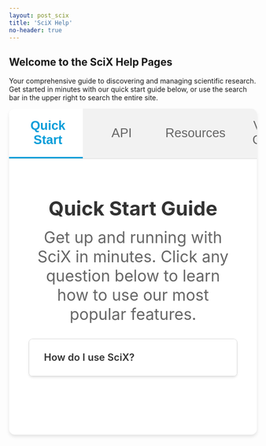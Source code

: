 ```yaml
---
layout: post_scix
title: 'SciX Help'
no-header: true
---
```


<div class="help-page">
<h2>Welcome to the SciX Help Pages</h2>

<p>Your comprehensive guide to discovering and managing scientific research. Get started in minutes with our quick start guide below, or use the search bar in the upper right to search the entire site.</p>

<!-- Tabbed Interface -->
<div class="tabbed-interface">
  <div class="tab-navigation">
    <button class="tab-button active" onclick="openTab(event, 'quickstart')">
      <span class="tab-icon"><i class="fa fa-rocket"></i></span>
      Quick Start
    </button>
    <button class="tab-button" onclick="openTab(event, 'api')">
      <span class="tab-icon"><i class="fa fa-code"></i></span>
      API
    </button>
    <button class="tab-button" onclick="openTab(event, 'resources')">
      <span class="tab-icon"><i class="fa fa-compass"></i></span>
      Resources
    </button>
    <button class="tab-button" onclick="openTab(event, 'video')">
      <span class="tab-icon"><i class="fa fa-play-circle"></i></span>
      Video Guide
    </button>
  </div>

  <!-- Quick Start Tab (Default Active) -->
  <div id="quickstart" class="tab-content active">
    <div class="tab-header">
      <h2>Quick Start Guide</h2>
      <p>Get up and running with SciX in minutes. Click any question below to learn how to use our most popular features.</p>
    </div>

<div class="faq-container">
    <div class="faq-item" id="how-to-search">
      <div class="faq-question" onclick="toggleFAQ('faq1')">
        <h3>How do I use SciX?</h3>
        <span class="faq-toggle">+</span>
      </div>
      <div class="faq-answer" id="faq1">
        <p>SciX is a powerful literature search platform that's simple to use. Type any keyword, topic, or author name and hit return for relevant results. For precise results, use targeted search fields:</p>
        
        <ul>
          <li><strong>Basic search:</strong> Type <code>"hurricane"</code> or <code>"Crutzen"</code> → 25,000+ results (O. Hurricane + weather papers) or 600+ results (various Crutzen authors)</li>
          <li><strong>Topic search:</strong> Click abstract + year fields → <code>abs:"hurricane" year:2024-2025</code> → Recent hurricane papers</li>
          <li><strong>Author search:</strong> Click first author + year → <code>first_author:"Crutzen, Paul" year:1990</code> → His 4 first-author papers from 1990</li>
          <li><strong>Collaboration search:</strong> Click author twice + institution → <code>author:"Crutzen" author:"Andreae" inst:"Max Planck"</code> → Their joint Max Planck work</li>
        </ul>
        
        <p>See our <a href="{{ site.baseurl }}/scixhelp/gettingstarted-scix">Getting Started Tutorial</a> for more tips.</p>
      </div>
    </div>
  
  <div class="faq-item" id="targeted-search">
    <div class="faq-question" onclick="toggleFAQ('faq4')">
      <h3>How can I set up a highly targeted search on SciX?</h3>
      <span class="faq-toggle">+</span>
    </div>
    <div class="faq-answer" id="faq4">
      <p>Get precise results by being specific and combining details. Use field searches, operators, and filters:</p>
      <ul>
        <li><strong>Field searches:</strong> <code>author:</code>, <code>first_author:</code>, <code>abs:</code>, <code>title:</code>, <code>year:</code></li>
        <li><strong>Combine fields:</strong> Multiple fields = AND by default</li>
        <li><strong>Use operators:</strong> AND, OR, EXCLUDE (-), exact match (=)</li>
        <li><strong>Filter results:</strong> Use left panel filters after searching</li>
      </ul>
      
      <div class="search-examples-toggle" onclick="toggleSearchExamples()">
        <h4><i class="fa fa-search"></i> Search Examples <span class="examples-toggle">+</span></h4>
      </div>
      <div class="search-examples-content" id="search-examples">
        <div class="example-section">
          <h5>Author & Institution Searches:</h5>
          <ul>
            <li><code>author:"Manabe, Syukuro" year:1965-1970</code> → His early climate work</li>
            <li><code>first_author:"Haigh, Joanna" inst:"Imp Coll London"</code> → Her Imperial College papers</li>
          </ul>
        </div>
        <div class="example-section">
          <h5>Topic & Publication Searches:</h5>
          <ul>
            <li><code>abs:"volcano" full:"Fagradalsfjall" pubdate:[<"2021-02-01"]</code> → Pre-2021 volcano papers</li>
            <li><code>abs:"volcano" title:Krakatoa bibstem:Natur</code> → Nature volcano papers</li>
          </ul>
        </div>
        <div class="example-section">
          <h5>Combining with AND/OR:</h5>
          <ul>
            <li><code>author:("Manabe" OR "Wetherald") AND doctype:(inproceedings OR abstract)</code> → Conference papers by either</li>
            <li><code>author:"Lidmar-Bergström" title:("saprolite" OR "weathering")</code> → Her papers on either topic</li>
          </ul>
        </div>
        <div class="example-section">
          <h5>Excluding with Minus (-):</h5>
          <ul>
            <li><code>author:("Manabe" OR "Wetherald") -ack:NOAA</code> → Their papers without NOAA mentions</li>
            <li><code>author:"Cazenave" property:refereed -body:(precession OR nutation)</code> → Her refereed papers excluding Earth orientation</li>
          </ul>
        </div>
        <div class="example-section">
          <h5>Exact Match with Equals (=):</h5>
          <ul>
            <li><code>=author:"Makhubela, Tebogo V" abstract:"mine"</code> → Exact name match with "mine" in abstract</li>
            <li><code>author:"Makhubela, Tebogo V" =abstract:"mine" -abstract:"mining"</code> → Exact "mine" but not "mining"</li>
          </ul>
        </div>
      </div>
      
      <p>Learn more about <a href="{{ site.baseurl }}/scixhelp/search-scix">advanced search techniques</a>.</p>
    </div>
  </div>
  
  <div class="faq-item" id="common-name-search">
    <div class="faq-question" onclick="toggleFAQ('faq2')">
      <h3>My colleague’s name is not unique in my discipline. How can I search for their papers?</h3>
      <span class="faq-toggle">+</span>
    </div>
    <div class="faq-answer" id="faq2">
      <p>Common names like "Sun, Jin" (6.5K results) or "Smith, John" (13.2K results) can be tricky. Use these strategies:</p>
      <ul>
        <li><strong>Be specific:</strong> <code>author:"Smith, J. S."</code> or <code>=author:"Smith, J"</code> → exact matches</li>
        <li><strong>Add topics:</strong> <code>abs:"electromagnetic"</code> → filter by research area</li>
        <li><strong>Use ORCID:</strong> <code>orcid:"0000-0001-6066-793X"</code> → guaranteed author match (click green ORCID icons)</li>
        <li><strong>Filter institutions:</strong> Left panel → Institutions → "OR St U" or "ETH Zurich" → 6.5K results → ~500</li>
        <li><strong>Author networks:</strong> <strong>Explore</strong> → <strong>Author network</strong> → select collaborators → few papers of interest</li>
      </ul>
      <p>Learn more about <a href="{{ site.baseurl }}/scixhelp/search-scix">advanced search techniques</a> and <a href="{{ site.baseurl }}/scixhelp/gettingstarted-scix">author search methods</a>.</p>
    </div>
  </div>
  
  <div class="faq-item" id="make-papers-discoverable">
    <div class="faq-question" onclick="toggleFAQ('faq3')">
      <h3>How can I make my papers more discoverable as an author with a common name?</h3>
      <span class="faq-toggle">+</span>
    </div>
    <div class="faq-answer" id="faq3">
      <p>Make your work easier to find:</p>
      <ul>
        <li><strong>Full name:</strong> Include middle initials for more specific matches</li>
        <li><strong>Stay consistent:</strong> Use same name format across all papers</li>
        <li><strong>Get ORCID:</strong> <a href="https://orcid.org/">Create ID</a>, share on profiles, use on submissions, and <a href="{{ site.baseurl }}/scixhelp/orcid-scix">claim papers</a> in SciX</li>
        <li><strong>Name changes:</strong> <a href="{{ site.baseurl }}/scixhelp/policies-scix/name-changes/">See our name change policy</a> or <a href="mailto:help@scixplorer.org">email us</a> to link name variations</li>
        <li><strong>Share work:</strong> <a href="{{ site.baseurl }}/scixhelp/libraries-scix">Create public library</a> to showcase your papers</li>
      </ul>
    </div>
  </div>
  
  <div class="faq-item" id="find-collaborators">
    <div class="faq-question" onclick="toggleFAQ('faq5')">
      <h3>How can I use SciX to find collaborators for my research?</h3>
      <span class="faq-toggle">+</span>
    </div>
    <div class="faq-answer" id="faq5">
      <p>Search your topic (e.g., <code>abs:"sea level rise"</code> or <code>author:"Mitrovica, Jerry"</code>) then explore:</p>
      <ul>
        <li><strong>Author networks:</strong> <strong>Explore</strong> menu → see who works together</li>
        <li><strong>Institution search:</strong> <code>inst:"Harvard U"</code> → find researchers at specific places</li>
        <li><strong>Similar work:</strong> <strong>Explore</strong> → <strong>similar</strong> → related papers and authors</li>
        <li><strong>Funded projects:</strong> <code>abs:"sea level rise" has:credit</code> → find funded researchers</li>
        <li><strong>Citation networks:</strong> <code>citations(author:"Mitrovica, Jerry")</code> → <strong>Explore</strong> → paper/author networks</li>
      </ul>
      <p>Learn more in our <a href="{{ site.baseurl }}/scixhelp/gettingstarted-scix">Getting Started Tutorial</a>.</p>
    </div>
  </div>
  
  <div class="faq-item" id="track-citations">
    <div class="faq-question" onclick="toggleFAQ('faq6')">
      <h3>How can I track papers citing my work over time?</h3>
      <span class="faq-toggle">+</span>
    </div>
    <div class="faq-answer" id="faq6">
      <p>Track who's citing your work:</p>
      <ul>
        <li><strong>All citations:</strong> <code>citations(author:"Your Name")</code> → see papers citing your work</li>
        <li><strong>Specific papers:</strong> <code>citations(identifier:"PAPER_ID")</code> → track individual papers</li>
        <li><strong>Set alerts:</strong> Save searches → get notified of new citations</li>
        <li><strong>View metrics:</strong> <strong>Metrics</strong> feature → see citation trends</li>
        <li><strong>Export data:</strong> Download citation data → analysis</li>
      </ul>
      <p>Learn more about <a href="{{ site.baseurl }}/scixhelp/search-scix">citation tracking</a> and <a href="{{ site.baseurl }}/scixhelp/libraries-scix">library management</a>.</p>
    </div>
  </div>
  
  <div class="faq-item" id="exploration-features">
    <div class="faq-question" onclick="toggleFAQ('faq7')">
      <h3>What exploration and discovery features does SciX have?</h3>
      <span class="faq-toggle">+</span>
    </div>
    <div class="faq-answer" id="faq7">
      <p>Discover new research with these powerful tools:</p>
      <ul>
        <li><strong>Paper Network:</strong> See how papers connect through shared references</li>
        <li><strong>Author Networks:</strong> Visualize who collaborates with whom</li>
        <li><strong>Smart search tools:</strong> <code>similar()</code> → papers like yours, <code>trending()</code> → what's popular, <code>useful()</code> → methods & tools, <code>reviews()</code> → comprehensive reviews</li>
        <li><strong>Co-reads:</strong> See what else people who read your paper also read</li>
        <li><strong>Citation Helper:</strong> Find related papers through citation connections</li>
        <li><strong>Highlights:</strong> Turn on using gear button above search results</li>
      </ul>
      <p>Access these features through the <strong>Explore</strong> menu on search results pages.</p>
    </div>
  </div>
  
  <div class="faq-item" id="filter-results">
    <div class="faq-question" onclick="toggleFAQ('faq8')">
      <h3>How can I filter search results effectively?</h3>
      <span class="faq-toggle">+</span>
    </div>
    <div class="faq-answer" id="faq8">
      <p>Narrow down your results with filters:</p>
      <ul>
        <li><strong>Authors:</strong> Include or exclude specific authors</li>
        <li><strong>Publications:</strong> Filter by publication or journal type</li>
        <li><strong>Years:</strong> Use sliders → pick date ranges</li>
        <li><strong>Institutions:</strong> Filter by research institutions</li>
        <li><strong>Topics:</strong> Filter by keywords, objects, or data availability</li>
        <li><strong>Collections:</strong> Limit to astronomy, physics, or general science papers</li>
        <li><strong>Combine filters:</strong> Use AND, OR, and EXCLUDE when selecting multiple terms</li>
      </ul>
      <p>All filters are in the left panel of search results. Learn more about <a href="{{ site.baseurl }}/scixhelp/search-scix">advanced filtering</a>.</p>
    </div>
  </div>
  
  <div class="faq-item" id="what-is-library">
    <div class="faq-question" onclick="toggleFAQ('faq9')">
      <h3>What is a library and how is it useful?</h3>
      <span class="faq-toggle">+</span>
    </div>
    <div class="faq-answer" id="faq9">
      <p>Libraries help you organize and manage your research:</p>
      <ul>
        <li><strong>Group papers:</strong> Organize by topic, project, or any way you want</li>
        <li><strong>Build collections:</strong> Create comprehensive lists → literature reviews</li>
        <li><strong>Share with others:</strong> Make public libraries or collaborate with colleagues</li>
        <li><strong>Export citations:</strong> Download in BibTeX, RIS, or other formats</li>
        <li><strong>Track impact:</strong> See citation patterns and metrics for your papers</li>
        <li><strong>Find connections:</strong> Use Paper Network → see how papers relate</li>
        <li><strong>Discover more:</strong> Use Citation Helper → find additional relevant papers</li>
      </ul>
      <p>Learn how to <a href="{{ site.baseurl }}/scixhelp/gettingstarted-scix">create and manage libraries</a>.</p>
    </div>
  </div>
  
  <div class="faq-item" id="api-access">
    <div class="faq-question" onclick="toggleFAQ('faq10')">
      <h3>How can I access SciX data programmatically?</h3>
      <span class="faq-toggle">+</span>
    </div>
    <div class="faq-answer" id="faq10">
      <p>Access SciX data through code:</p>
      <ul>
        <li><strong>Get your token:</strong> Visit your <a href="https://ui.adsabs.harvard.edu/user/settings/token">account settings</a> for an API token</li>
        <li><strong>Use the API:</strong> Access search, metrics, and export functions through code</li>
        <li><strong>See examples:</strong> Browse our <a href="https://github.com/adsabs/adsabs-dev-api">API notebooks</a> for code samples</li>
        <li><strong>Read docs:</strong> Check the <a href="https://github.com/adsabs/adsabs-dev-api/blob/master/README.md">API documentation</a></li>
        <li><strong>Try it live:</strong> Explore our <a href="{{ site.baseurl }}/scixhelp/api-scix">interactive API docs</a> with live examples</li>
        <li><strong>Check limits:</strong> See the <a href="{{ site.baseurl }}/scixhelp/terms-scix">API terms of use</a> for usage guidelines</li>
      </ul>
    </div>
  </div>
  
  <div class="faq-item" id="request-corrections">
    <div class="faq-question" onclick="toggleFAQ('faq11')">
      <h3>My paper is not in SciX or some details are wrong. Can I request corrections?</h3>
      <span class="faq-toggle">+</span>
    </div>
    <div class="faq-answer" id="faq11">
      <p>Yes! Here's how to request corrections:</p>
      <ul>
        <li><strong>Missing papers:</strong> Use our <a href="https://ui.adsabs.harvard.edu/feedback/correctabstract">Submit Abstract Form</a> → report missing papers</li>
        <li><strong>Wrong details:</strong> Use the same form → report errors in existing records</li>
        <li><strong>Timing:</strong> New arXiv papers appear daily, published articles weekly</li>
        <li><strong>What we cover:</strong> Refereed articles, arXiv preprints, conference papers, and other scholarly works</li>
        <li><strong>Data sources:</strong> We work with publishers and arXiv for comprehensive coverage</li>
      </ul>
      <p>For urgent corrections, contact us at <a href="mailto:help@scixplorer.org">help@scixplorer.org</a>.</p>
    </div>
  </div>
  
  <div class="faq-item" id="get-more-help">
    <div class="faq-question" onclick="toggleFAQ('faq12')">
      <h3>Where can I get more help?</h3>
      <span class="faq-toggle">+</span>
    </div>
    <div class="faq-answer" id="faq12">
      <p>We're here to help:</p>
      <ul>
        <li><strong>Help sections:</strong> Browse our comprehensive guides in the left navigation</li>
        <li><strong>Getting Started:</strong> Follow our <a href="{{ site.baseurl }}/scixhelp/gettingstarted-scix">step-by-step tutorials</a></li>
        <li><strong>Search tips:</strong> Learn advanced search techniques and syntax</li>
        <li><strong>Library guides:</strong> Discover how to organize and share your research</li>
        <li><strong>API help:</strong> Access code examples and interactive documentation</li>
        <li><strong>Contact us:</strong> Email us at <a href="mailto:help@scixplorer.org">help@scixplorer.org</a></li>
        <li><strong>Stay updated:</strong> Follow our <a href="{{ site.baseurl }}/scixblog">SciX blog</a> for news and tips</li>
      </ul>
    </div>
  </div>
  
  <div class="faq-item" id="why-use-scix">
    <div class="faq-question" onclick="toggleFAQ('faq13')">
      <h3>Why should I use SciX?</h3>
      <span class="faq-toggle">+</span>
    </div>
    <div class="faq-answer" id="faq13">
      <p>SciX makes research discovery and management easier:</p>
      <ul>
        <li><strong>Comprehensive coverage:</strong> Access millions of papers from astronomy, physics, and related fields</li>
        <li><strong>Smart search:</strong> Find exactly what you need with powerful search tools and filters</li>
        <li><strong>Discover connections:</strong> See how papers, authors, and ideas connect through networks</li>
        <li><strong>Organize your work:</strong> Create libraries → manage and share your research</li>
        <li><strong>Track impact:</strong> Monitor citations and analyze the influence of your work</li>
        <li><strong>Stay current:</strong> Find trending papers → discover what's popular in your field</li>
        <li><strong>Free and open:</strong> Access all features without cost or restrictions</li>
        <li><strong>Built for researchers:</strong> Designed specifically for the scientific community's needs</li>
      </ul>
    </div>
  </div>
  
  <div class="faq-item" id="export-citations">
    <div class="faq-question" onclick="toggleFAQ('faq14')">
      <h3>Can I export my search results to a citation manager like EndNote or Zotero?</h3>
      <span class="faq-toggle">+</span>
    </div>
    <div class="faq-answer" id="faq14">
      <p>Yes! Export your search results to citation managers:</p>
      <ul>
        <li><strong>Bulk Actions menu:</strong> Export search results → most scientific reference formats</li>
        <li><strong>Supported formats:</strong> EndNote, Zotero, BibTeX, RIS, and more</li>
        <li><strong>Coverage:</strong> Earth and space sciences, physics, and mathematics</li>
        <li><strong>Libraries too:</strong> Same export options available for saved libraries</li>
      </ul>
      <p>Learn more about <a href="{{ site.baseurl }}/scixhelp/actions-scix">export options</a> and <a href="{{ site.baseurl }}/scixhelp/libraries-scix">library management</a>.</p>
    </div>
  </div>
  
  <div class="faq-item" id="search-history">
    <div class="faq-question" onclick="toggleFAQ('faq15')">
      <h3>Is my search history saved? Can I retrieve my searches later?</h3>
      <span class="faq-toggle">+</span>
    </div>
    <div class="faq-answer" id="faq15">
      <p>For privacy reasons, we don't track or save your search history:</p>
      <ul>
        <li><strong>No personal tracking:</strong> We collect aggregate search data but can't track back to you</li>
        <li><strong>Email alerts:</strong> Use bell button → set up notifications for your search</li>
        <li><strong>Save searches:</strong> Create account → <strong>Bulk Actions</strong> → export to Library → note query in description</li>
        <li><strong>Revisit anytime:</strong> Access saved searches through your libraries</li>
      </ul>
      <p>Learn more about <a href="{{ site.baseurl }}/scixhelp/libraries-scix">library management</a> and <a href="{{ site.baseurl }}/scixhelp/userpreferences-scix">user preferences</a>.</p>
    </div>
  </div>
  
  <div class="faq-item" id="discipline-selection">
    <div class="faq-question" onclick="toggleFAQ('faq16')">
      <h3>How and why would I specify my discipline?</h3>
      <span class="faq-toggle">+</span>
    </div>
    <div class="faq-answer" id="faq16">
      <p>Specify your discipline to boost relevant content:</p>
      <ul>
        <li><strong>Top-left menu:</strong> Select preferred discipline → boosts relevant content to top</li>
        <li><strong>General Science:</strong> Primarily physics, computer science, and chemistry content</li>
        <li><strong>Left panel:</strong> Select collection by discipline → filters out other disciplines</li>
        <li><strong>Account setting:</strong> Create account → discipline stays selected for future searches</li>
      </ul>
      <p>Learn more about <a href="{{ site.baseurl }}/scixhelp/search-scix">search techniques</a> and <a href="{{ site.baseurl }}/scixhelp/userpreferences-scix">user preferences</a>.</p>
    </div>
  </div>
</div>

  </div>

  <!-- API Tab -->
  <div id="api" class="tab-content">
    <div class="tab-header">
      <h2>API Access</h2>
      <p>Use SciX programmatically with our comprehensive REST API.</p>
    </div>
    
    <!-- API Note -->
    <div class="api-note">
      <div class="api-note-content">
        <i class="fa fa-info-circle"></i>
        <strong>Note:</strong> SciX uses the same API as ADS (Astrophysics Data System, our sister website). If you're familiar with the ADS API, you can use the same endpoints and authentication methods with SciX.
      </div>
    </div>
    
    <div class="help-content">
      <div class="help-section">
        <h3><i class="fa fa-rocket"></i> First Steps</h3>
        <p>Get up and running with the SciX API in minutes:</p>
        <ul>
          <li><strong>Get your token:</strong> Visit your <a href="https://scixplorer.org/user/settings/token" target="_blank">API token settings</a></li>
          <li><strong>Read the docs:</strong> Check our <a href="https://github.com/adsabs/adsabs-dev-api/blob/master/README.md" target="_blank">introductory API documentation</a></li>
          <li><strong>Try examples:</strong> Explore our <a href="https://github.com/adsabs/adsabs-dev-api" target="_blank">Jupyter notebooks</a> with code samples</li>
        </ul>
      </div>
      
      <div class="help-section">
        <h3><i class="fa fa-book"></i> Full Documentation</h3>
        <p>Comprehensive API reference with interactive examples:</p>
        <ul>
          <li><strong>Interactive docs:</strong> <a href="https://ui.adsabs.harvard.edu/help/api/api-docs.html" target="_blank">Full API documentation</a> with live testing</li>
          <li><strong>Code examples:</strong> Python, R, and other language examples in our <a href="https://github.com/adsabs/adsabs-dev-api" target="_blank">GitHub repository</a></li>
          <li><strong>API terms:</strong> Read our <a href="{{ site.baseurl }}/scixhelp/terms-scix">API terms of use</a></li>
        </ul>
      </div>
      
      <div class="help-section">
        <h3><i class="fa fa-bolt"></i> Key Features</h3>
        <p>The SciX API provides access to:</p>
        <ul>
          <li><strong>Search:</strong> Query millions of scientific papers</li>
          <li><strong>Metrics:</strong> Access citation counts and impact data</li>
          <li><strong>Export:</strong> Download results in various formats (BibTeX, RIS, etc.)</li>
          <li><strong>Libraries:</strong> Manage and access your saved collections</li>
          <li><strong>Author data:</strong> Retrieve author information and networks</li>
        </ul>
      </div>
      
      <div class="help-section">
        <h3><i class="fa fa-cog"></i> Rate Limits & Support</h3>
        <p>API usage guidelines and support:</p>
        <ul>
          <li><strong>Rate limits:</strong> Free accounts have generous limits for most use cases</li>
          <li><strong>Higher limits:</strong> Contact us for increased rate limits if needed</li>
          <li><strong>Support:</strong> Email <a href="mailto:help@scixplorer.org">help@scixplorer.org</a> for API questions</li>
          <li><strong>Community:</strong> Join discussions in our <a href="{{ site.baseurl }}/scixblog">SciX blog</a> and community forums</li>
        </ul>
      </div>
    </div>
  </div>

  <!-- Resources Tab -->
  <div id="resources" class="tab-content">
    <div class="tab-header">
      <h2>Resources & Support</h2>
      <p>Find additional help, stay updated, and get the support you need.</p>
    </div>
    
    <!-- Help Navigation & Contact -->
    <div class="help-navigation-section">
      <div class="help-nav-content">
        <div class="help-nav-item">
          <h3><i class="fa fa-book"></i> Browse Topics</h3>
          <p>All help topics are organized in the left sidebar for easy navigation. Or simply use the search bar in the upper right to search the entire help site</p>
        </div>
        <div class="help-nav-item">
          <h3><i class="fa fa-newspaper-o"></i> Latest Updates</h3>
          <p>Visit the <a href="{{ site.baseurl }}/scixblog">SciX blog</a> for the latest information and updates</p>
        </div>
        <div class="help-nav-item">
          <h3><i class="fa fa-home"></i> Learn More About SciX</h3>
          <p>Discover all the features and capabilities of SciX at <a href="https://scixplorer.org/home" target="_blank">scixplorer.org/home</a></p>
        </div>
        <div class="help-nav-item">
          <h3><i class="fa fa-question-circle"></i> Need More Help?</h3>
          <p>Can't find what you're looking for? <a href="mailto:help@scixplorer.org">Contact us at help@scixplorer.org</a></p>
        </div>
      </div>
    </div>
  </div>

  <!-- Video Guide Tab -->
  <div id="video" class="tab-content">
    <div class="tab-header">
      <h2>Video Tutorial</h2>
      <p>Watch our comprehensive video guide to get started with SciX</p>
    </div>
    <div class="video-container-large">
<div class="scalable scalable-16-9">
  <div class="scalable-content">
    <iframe src="https://www.youtube.com/embed/LeTFmhmPjs0" frameborder="0" allow="autoplay; encrypted-media" allowfullscreen></iframe>
  </div>
</div>
    </div>
  </div>

</div>


<style>
/* SciX Help Page Styles */

.help-page {
  /* Base styles for the help page */
}

.video-container-large {
  max-width: 900px;
  margin: 0 auto;
  background: #F2F2F2;
  border-radius: 12px;
  padding: 20px;
  box-shadow: 0 4px 6px rgba(0, 0, 0, 0.1);
}

.scalable {
  position: relative;
  width: 100%;
  height: 0;
  padding-bottom: 56.25%; /* 16:9 aspect ratio */
}

.scalable-16-9 {
  padding-bottom: 56.25%;
}

.scalable-content {
  position: absolute;
  top: 0;
  left: 0;
  width: 100%;
  height: 100%;
}

.help-navigation-section {
  background: white;
  padding: 50px 20px;
  margin: 40px 0;
  border-top: 1px solid #e9ecef;
}

.help-nav-content {
  display: grid;
  grid-template-columns: repeat(auto-fit, minmax(250px, 1fr));
  gap: 30px;
  max-width: 1000px;
  margin: 0 auto;
}

.help-nav-item {
  text-align: center;
  padding: 20px;
  border-radius: 8px;
  transition: all 0.3s ease;
}

.help-nav-item:hover {
  background: #F2F2F2;
  transform: translateY(-2px);
}

.help-page .help-nav-item h3 {
  font-size: 1.4rem;
  color: #333;
  margin-bottom: 10px;
  font-weight: 600;
}

.help-nav-item p {
  color: #666;
  line-height: 1.5;
  margin: 0;
  font-size: 1.4rem;
}

.help-nav-item a {
  color: #049DD9;
  text-decoration: none;
  font-weight: 500;
}

.help-nav-item a:hover {
  color: #5FBFAE;
  text-decoration: underline;
}

/* API Note Styles */
.api-note {
  background: #f8f9fa;
  border-left: 4px solid #049DD9;
  border-radius: 4px;
  margin: 20px 0 30px 0;
  padding: 0;
  box-shadow: 0 2px 4px rgba(0, 0, 0, 0.1);
}

.api-note-content {
  padding: 15px 20px;
  display: flex;
  align-items: flex-start;
  gap: 10px;
  font-size: 1.4rem;
  line-height: 1.5;
  color: #333;
}

.api-note-content i {
  color: #049DD9;
  font-size: 1.4rem;
  margin-top: 2px;
  flex-shrink: 0;
}

.api-note-content strong {
  color: #049DD9;
  font-weight: 600;
}

/* Search Examples Styles */
.search-examples-toggle {
  background: #f8f9fa;
  border: 1px solid #e9ecef;
  border-radius: 6px;
  padding: 12px 16px;
  margin: 15px 0;
  cursor: pointer;
  transition: all 0.3s ease;
}

.search-examples-toggle:hover {
  background: #e9ecef;
  border-color: #049DD9;
}

.search-examples-toggle h4 {
  margin: 0;
  font-size: 1.4rem;
  color: #333;
  display: flex;
  align-items: center;
  justify-content: space-between;
}

.search-examples-toggle i {
  color: #049DD9;
  margin-right: 8px;
}

.examples-toggle {
  font-size: 1.2rem;
  font-weight: bold;
  color: #049DD9;
}

.search-examples-content {
  display: none;
  background: #f8f9fa;
  border: 1px solid #e9ecef;
  border-top: none;
  border-radius: 0 0 6px 6px;
  padding: 20px;
  margin: -15px 0 15px 0;
}

.search-examples-content.active {
  display: block;
}

.example-section {
  margin-bottom: 20px;
}

.example-section:last-child {
  margin-bottom: 0;
}

.example-section h5 {
  color: #333;
  font-size: 1.3rem;
  margin-bottom: 10px;
  font-weight: 600;
}

.example-section ul {
  margin: 0;
  padding-left: 20px;
}

.example-section li {
  margin-bottom: 8px;
  font-size: 1.4rem;
  line-height: 1.5;
}


.tabbed-interface {
  max-width: 1200px;
  margin: 0 auto;
  background: white;
  border-radius: 12px;
  box-shadow: 0 4px 6px rgba(0, 0, 0, 0.1);
  overflow: hidden;
  margin-bottom: 40px;
}

.tab-navigation {
  display: flex;
  background: #F2F2F2;
  border-bottom: 1px solid #ddd;
  overflow-x: auto;
}

.tab-button {
  flex: 1;
  min-width: 150px;
  padding: 20px 15px;
  border: none;
  background: transparent;
  cursor: pointer;
  display: flex;
  align-items: center;
  justify-content: center;
  gap: 8px;
  font-size: 1.6rem;
  font-weight: 500;
  color: #666;
  transition: all 0.3s ease;
  border-bottom: 3px solid transparent;
}

.tab-button:hover {
  background: #e9ecef;
  color: #333;
}

.tab-button.active {
  background: white;
  color: #049DD9;
  border-bottom-color: #049DD9;
  font-weight: 600;
}

.tab-icon {
  font-size: 1.2rem;
}

.tab-content {
  display: none;
  padding: 20px 40px 40px 40px;
  min-height: 500px;
}

.tab-content.active {
  display: block;
}

.tab-header {
  text-align: center;
  margin-bottom: 15px;
}

.help-page .tab-header h2 {
  font-size: 2.5rem;
  color: #333;
  margin-bottom: 15px;
  font-weight: 700;
}

.tab-header p {
  font-size: 2rem;
  color: #666;
  max-width: 600px;
  margin: 0 auto;
}

.help-content {
  max-width: 800px;
  margin: 0 auto;
}

.help-section {
  background: #F2F2F2;
  padding: 30px;
  margin-bottom: 20px;
  border-radius: 8px;
  border-left: 4px solid #049DD9;
}

.help-page .help-section h3 {
  color: #333;
  margin-bottom: 15px;
  font-size: 2rem;
}

.help-section p {
  color: #666;
  line-height: 1.6;
  margin-bottom: 10px;
  font-size: 1.8rem;
}

.help-section ul {
  margin: 15px 0;
  padding-left: 20px;
}

.help-section li {
  color: #666;
  margin-bottom: 8px;
  line-height: 1.5;
  font-size: 1.8rem;
}

.help-section code {
  background: #e9ecef;
  padding: 2px 6px;
  border-radius: 4px;
  font-family: 'Courier New', monospace;
  color: #d63384;
}

.faq-toc {
  background: #f8f9fa;
  padding: 20px;
  border-radius: 8px;
  margin: 20px 0;
  border-left: 4px solid #049DD9;
}

.faq-toc h3 {
  margin: 0 0 15px 0;
  color: #333;
  font-size: 1.3rem;
  font-weight: 600;
}

.toc-grid {
  display: grid;
  grid-template-columns: repeat(auto-fit, minmax(200px, 1fr));
  gap: 10px;
}

.toc-link {
  display: block;
  padding: 8px 12px;
  background: white;
  border: 1px solid #ddd;
  border-radius: 4px;
  text-decoration: none;
  color: #333;
  font-size: 0.9rem;
  transition: all 0.3s ease;
}

.toc-link:hover {
  background: #049DD9;
  color: white;
  border-color: #049DD9;
  transform: translateY(-1px);
  box-shadow: 0 2px 4px rgba(0,0,0,0.1);
}

.faq-container {
  max-width: 900px;
  margin: 30px auto;
  display: flex;
  flex-direction: column;
  gap: 15px;
}

.faq-item {
  background: #fff;
  border: 1px solid #ddd;
  border-radius: 8px;
  box-shadow: 0 2px 4px rgba(0,0,0,0.1);
  overflow: hidden;
}

.faq-question {
  padding: 25px 30px;
  cursor: pointer;
  display: flex;
  justify-content: space-between;
  align-items: center;
  background: #fff;
  transition: background-color 0.3s ease;
  border: none;
  width: 100%;
}

.faq-question:hover {
  background: #f8f9fa;
}

.help-page .faq-question h3 {
  margin: 0;
  font-size: 20px;
  font-weight: 600;
  color: #333;
  text-align: left;
  flex: 1;
}

.faq-toggle {
  font-size: 24px;
  font-weight: 900;
  color: #666;
  transition: all 0.3s ease;
  margin-left: 15px;
  min-width: 24px;
  text-align: center;
  display: inline-block;
  line-height: 1;
}

.faq-question.active .faq-toggle {
  color: #049DD9;
}

.faq-answer {
  padding: 0 30px;
  max-height: 0;
  overflow: hidden;
  transition: max-height 0.3s ease, padding 0.3s ease;
  background: #f8f9fa;
  border-top: 1px solid #eee;
}

.faq-answer.active {
  padding: 25px 30px;
  max-height: 1000px;
}

.faq-answer p {
  margin: 0 0 15px 0;
  color: #555;
  line-height: 1.6;
}

.faq-answer ul, .faq-answer ol {
  margin: 0 0 15px 0;
  padding-left: 25px;
  color: #555;
}

.faq-answer li {
  margin-bottom: 10px;
  line-height: 1.5;
}

.faq-answer a {
  color: #007bff;
  text-decoration: none;
}

.faq-answer a:hover {
  color: #0056b3;
  text-decoration: underline;
}

.faq-answer strong {
  color: #333;
  font-weight: 600;
}

/* Dark mode support */
[data-theme='dark'] .video-container-large {
  background: #404040;
}

[data-theme='dark'] .tabbed-interface {
  background: #2c2c2c;
}

[data-theme='dark'] .tab-navigation {
  background: #404040;
  border-bottom-color: #666;
}

[data-theme='dark'] .tab-button {
  color: #cccccc;
}

[data-theme='dark'] .tab-button:hover {
  background: #555;
  color: #ffffff;
}

[data-theme='dark'] .tab-button.active {
  background: #2c2c2c;
  color: #049DD9;
}

[data-theme='dark'] .help-page .tab-header h2 {
  color: #ffffff;
}

[data-theme='dark'] .tab-header p {
  color: #cccccc;
}

[data-theme='dark'] .help-section {
  background: #404040;
}

[data-theme='dark'] .help-page .help-section h3 {
  color: #ffffff;
}

[data-theme='dark'] .help-section p,
[data-theme='dark'] .help-section li {
  color: #cccccc;
}

[data-theme='dark'] .help-navigation-section {
  background: #2c2c2c;
  border-top-color: #404040;
}

[data-theme='dark'] .help-nav-item:hover {
  background: #404040;
}

[data-theme='dark'] .help-page .help-nav-item h3 {
  color: #ffffff;
}

[data-theme='dark'] .help-nav-item p {
  color: #cccccc;
}

[data-theme='dark'] .help-nav-item a {
  color: #049DD9;
}

[data-theme='dark'] .help-nav-item a:hover {
  color: #5FBFAE;
}

[data-theme='dark'] .faq-item {
  background: #2c2c2c;
  border: 1px solid #404040;
  box-shadow: 0 2px 8px rgba(0,0,0,0.3);
}

[data-theme='dark'] .faq-question {
  background: #2c2c2c;
}

[data-theme='dark'] .faq-question:hover {
  background: #3a3a3a;
}

[data-theme='dark'] .help-page .faq-question h3 {
  color: #ffffff;
}

[data-theme='dark'] .faq-toggle {
  color: #cccccc;
}

[data-theme='dark'] .faq-question.active .faq-toggle {
  color: #049DD9;
}

[data-theme='dark'] .faq-answer {
  background: #1a1a1a;
  border-top: 1px solid #404040;
}

[data-theme='dark'] .faq-answer p {
  color: #e0e0e0;
}

[data-theme='dark'] .faq-answer ul, 
[data-theme='dark'] .faq-answer ol {
  color: #e0e0e0;
}

[data-theme='dark'] .faq-answer a {
  color: #4a9eff;
}

[data-theme='dark'] .faq-answer a:hover {
  color: #6bb6ff;
}

[data-theme='dark'] .faq-answer strong {
  color: #ffffff;
}

[data-theme='dark'] .faq-toc {
  background: #404040;
}

[data-theme='dark'] .faq-toc h3 {
  color: #ffffff;
}

[data-theme='dark'] .toc-link {
  background: #2c2c2c;
  border-color: #555;
  color: #cccccc;
}

[data-theme='dark'] .toc-link:hover {
  background: #049DD9;
  color: white;
  border-color: #049DD9;
}

/* Responsive design */
@media (max-width: 768px) {
  .tab-navigation {
    flex-direction: column;
  }
  
  .tab-button {
    min-width: auto;
    padding: 15px;
    border-bottom: 1px solid #ddd;
    border-right: none;
  }
  
  .tab-button.active {
    border-bottom-color: #ddd;
    border-right: 3px solid #049DD9;
  }
  
  .tab-content {
    padding: 15px 20px 20px 20px;
  }
  
  .help-page .tab-header h2 {
    font-size: 2.2rem;
  }
  
  .tab-header p {
    font-size: 1.2rem;
  }
}
</style>

<script>
function toggleFAQ(faqId) {
  const answer = document.getElementById(faqId);
  const question = answer.previousElementSibling;
  const toggle = question.querySelector('.faq-toggle');
  
  if (answer.classList.contains('active')) {
    answer.classList.remove('active');
    question.classList.remove('active');
    toggle.textContent = '+';
    // Save state to localStorage
    localStorage.setItem('faq_' + faqId, 'closed');
  } else {
    answer.classList.add('active');
    question.classList.add('active');
    toggle.textContent = '−';
    // Save state to localStorage
    localStorage.setItem('faq_' + faqId, 'open');
  }
}

function openTab(evt, tabName) {
  // Hide all tab contents
  const tabContents = document.getElementsByClassName('tab-content');
  for (let i = 0; i < tabContents.length; i++) {
    tabContents[i].classList.remove('active');
  }
  
  // Remove active class from all tab buttons
  const tabButtons = document.getElementsByClassName('tab-button');
  for (let i = 0; i < tabButtons.length; i++) {
    tabButtons[i].classList.remove('active');
  }
  
  // Show the selected tab content and mark button as active
  document.getElementById(tabName).classList.add('active');
  evt.currentTarget.classList.add('active');
}

// Toggle search examples
function toggleSearchExamples() {
  const content = document.getElementById('search-examples');
  const toggle = document.querySelector('.examples-toggle');
  
  if (content.classList.contains('active')) {
    content.classList.remove('active');
    toggle.textContent = '+';
  } else {
    content.classList.add('active');
    toggle.textContent = '−';
  }
}


// Smooth scrolling for anchor links and auto-open FAQ
document.querySelectorAll('a[href^="#"]').forEach(anchor => {
  anchor.addEventListener('click', function (e) {
    e.preventDefault();
    const target = document.querySelector(this.getAttribute('href'));
    if (target) {
      target.scrollIntoView({
        behavior: 'smooth',
        block: 'start'
      });
      
      // If it's an FAQ item, open it automatically
      if (target.classList.contains('faq-item')) {
        const faqAnswer = target.querySelector('.faq-answer');
        const faqQuestion = target.querySelector('.faq-question');
        if (faqAnswer && faqQuestion) {
          // Close all other FAQs first
          document.querySelectorAll('.faq-answer.active').forEach(answer => {
            answer.classList.remove('active');
          });
          document.querySelectorAll('.faq-question.active').forEach(question => {
            question.classList.remove('active');
            const toggle = question.querySelector('.faq-toggle');
            if (toggle) toggle.textContent = '+';
          });
          
          // Open the target FAQ
          faqAnswer.classList.add('active');
          faqQuestion.classList.add('active');
          const toggle = faqQuestion.querySelector('.faq-toggle');
          if (toggle) toggle.textContent = '−';
        }
      }
    }
  });
});

// Restore FAQ states from localStorage
function restoreFAQStates() {
  const faqItems = document.querySelectorAll('.faq-item');
  faqItems.forEach(item => {
    const faqAnswer = item.querySelector('.faq-answer');
    const faqQuestion = item.querySelector('.faq-question');
    const faqId = faqAnswer.id;
    
    if (faqId) {
      const savedState = localStorage.getItem('faq_' + faqId);
      if (savedState === 'open') {
        faqAnswer.classList.add('active');
        faqQuestion.classList.add('active');
        const toggle = faqQuestion.querySelector('.faq-toggle');
        if (toggle) toggle.textContent = '−';
      }
    }
  });
}

// Auto-open FAQ on page load if there's a hash in the URL
document.addEventListener('DOMContentLoaded', function() {
  // First restore saved FAQ states
  restoreFAQStates();
  
  // Then handle URL hash if present
  if (window.location.hash) {
    const target = document.querySelector(window.location.hash);
    if (target && target.classList.contains('faq-item')) {
      const faqAnswer = target.querySelector('.faq-answer');
      const faqQuestion = target.querySelector('.faq-question');
      if (faqAnswer && faqQuestion) {
        // Close all other FAQs first
        document.querySelectorAll('.faq-answer.active').forEach(answer => {
          answer.classList.remove('active');
        });
        document.querySelectorAll('.faq-question.active').forEach(question => {
          question.classList.remove('active');
          const toggle = question.querySelector('.faq-toggle');
          if (toggle) toggle.textContent = '+';
        });
        
        // Open the target FAQ
        faqAnswer.classList.add('active');
        faqQuestion.classList.add('active');
        const toggle = faqQuestion.querySelector('.faq-toggle');
        if (toggle) toggle.textContent = '−';
      }
    }
  }
});
</script>
</div>
